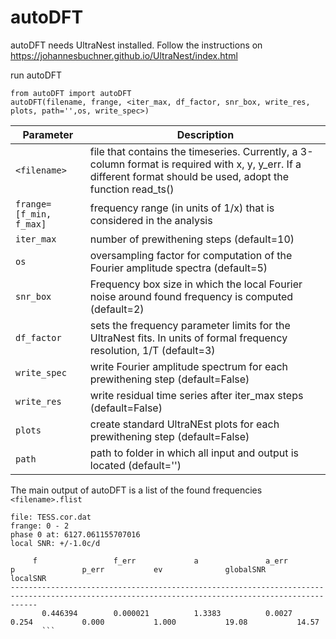 # autoDFT

autoDFT needs UltraNest installed. Follow the instructions on https://johannesbuchner.github.io/UltraNest/index.html

run autoDFT

```
from autoDFT import autoDFT
autoDFT(filename, frange, <iter_max, df_factor, snr_box, write_res, plots, path='',os, write_spec>)
```
| Parameter | Description |
| --- | --- |
|```<filename>```| file that contains the timeseries. Currently, a 3-column format is required with x, y, y_err. If a different format should be used, adopt the function read_ts()|
|```frange=[f_min, f_max]```| frequency range (in units of 1/x) that is considered in the analysis|
|```iter_max```| number of prewithening steps (default=10)|
|```os```| oversampling factor for computation of the Fourier amplitude spectra (default=5)|
|```snr_box```| Frequency box size in which the local Fourier noise around found frequency is computed (default=2)|
|```df_factor```| sets the frequency parameter limits for the UltraNest fits. In units of formal frequency resolution, 1/T (default=3)|
|```write_spec```| write Fourier amplitude spectrum for each prewithening step (default=False)|
|```write_res```| write residual time series after iter_max steps (default=False)|
|```plots```| create standard UltraNEst plots for each prewithening step (default=False)|
|```path```| path to folder in which all input and output is located (default='')|

The main output of autoDFT is a list of the found frequencies ```<filename>.flist```

```
file: TESS.cor.dat
frange: 0 - 2
phase 0 at: 6127.061155707016
local SNR: +/-1.0c/d

     f                 f_err             a               a_err            p               p_err           ev              globalSNR       localSNR
--------------------------------------------------------------------------------------------------------------------------------------------------
       0.446394        0.000021          1.3383          0.0027           0.254           0.000           1.000           19.08           14.57
       ```

